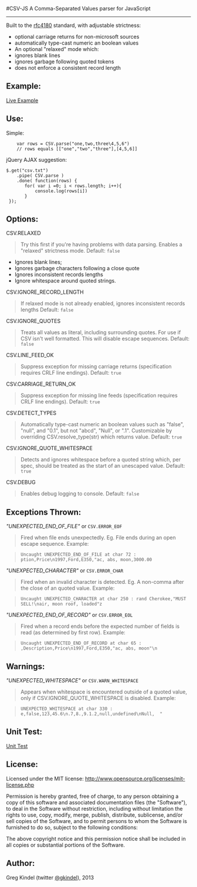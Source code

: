 #CSV-JS 
A Comma-Separated Values parser for JavaScript

-----

Built to the <a href="http://www.ietf.org/rfc/rfc4180.txt">rfc4180</a> standard, with adjustable strictness:

- optional carriage returns for non-microsoft sources 
- automatically type-cast numeric an boolean values
- An optional "relaxed" mode which: 
 - ignores blank lines
 - ignores garbage following quoted tokens
 - does not enforce a consistent record length

Example:
----
[Live Example](http://gkindel.github.io/CSV-JS/csv.html)

Use:
----
Simple:

        var rows = CSV.parse("one,two,three\4,5,6")
        // rows equals [["one","two","three"],[4,5,6]]

jQuery AJAX suggestion:

    $.get("csv.txt")
        .pipe( CSV.parse )
        .done( function(rows) {
           for( var i =0; i < rows.length; i++){
               console.log(rows[i])
           }
     });

Options:
----

CSV.RELAXED

> Try this first if you're having problems with data parsing. Enables a "relaxed" strictness mode. Default: `false`

- Ignores blank lines;
- Ignores garbage characters following a close quote
- Ignores inconsistent records lengths
- Ignore whitespace around quoted strings.
     
CSV.IGNORE\_RECORD\_LENGTH

> If relaxed mode is not already enabled, ignores inconsistent records lengths Default: `false`

CSV.IGNORE\_QUOTES

> Treats all values as literal, including surrounding quotes. For use if CSV isn't well formatted. This will disable escape sequences. Default: `false`

CSV.LINE\_FEED\_OK

> Suppress exception for missing carriage returns (specification requires CRLF line endings). Default: `true`

CSV.CARRIAGE\_RETURN\_OK

> Suppress exception for missing line feeds (specification requires CRLF line endings). Default: `true`

CSV.DETECT\_TYPES

> Automatically type-cast numeric an boolean values such as "false", "null", and "0.1", but not "abcd", "Null", or ".1".  Customizable by overriding CSV.resolve_type(str) which returns value.  Default: `true`

CSV.IGNORE\_QUOTE\_WHITESPACE

> Detects and ignores whitespace before a quoted string which, per spec, should be treated as the start of an unescaped value.  Default: `true`

CSV.DEBUG

> Enables debug logging to console.  Default: `false`

Exceptions Thrown:
----

*"UNEXPECTED\_END\_OF\_FILE"* or `CSV.ERROR_EOF`

> Fired when file ends unexpectedly. Eg. File ends during an open escape sequence. Example:

>`Uncaught UNEXPECTED_END_OF_FILE at char 72 : ption,Price\n1997,Ford,E350,"ac, abs, moon,3000.00`

*"UNEXPECTED_CHARACTER"*  or `CSV.ERROR_CHAR`

> Fired when an invalid character is detected. Eg. A non-comma after the close of an quoted value. Example:

>   `Uncaught UNEXPECTED_CHARACTER at char 250 : rand Cherokee,"MUST SELL!\nair, moon roof, loaded"z`


*"UNEXPECTED_END_OF_RECORD"* or `CSV.ERROR_EOL`

> Fired when a record ends before the expected number of fields is read (as determined by first row). Example:

> `Uncaught UNEXPECTED_END_OF_RECORD at char 65 : ,Description,Price\n1997,Ford,E350,"ac, abs, moon"\n `

Warnings:
----

*"UNEXPECTED\_WHITESPACE"* or `CSV.WARN_WHITESPACE`

> Appears when whitespace is encountered outside of a quoted value, only if CSV.IGNORE_QUOTE_WHITESPACE is disabled. Example:

>`UNEXPECTED_WHITESPACE at char 330 : e,false,123,45.6\n.7,8.,9.1.2,null,undefined\nNull,  "`

Unit Test:
----
[Unit Test](http://gkindel.github.io/CSV-JS/unit/)

License:
----
Licensed under the MIT license: http://www.opensource.org/licenses/mit-license.php

Permission is hereby granted, free of charge, to any person obtaining a copy
of this software and associated documentation files (the "Software"), to deal
in the Software without restriction, including without limitation the rights
to use, copy, modify, merge, publish, distribute, sublicense, and/or sell
copies of the Software, and to permit persons to whom the Software is
furnished to do so, subject to the following conditions:

The above copyright notice and this permission notice shall be included in
all copies or substantial portions of the Software.

Author:
---- 
Greg Kindel (twitter <a href="http://twitter.com/gkindel">@gkindel</a>), 2013
